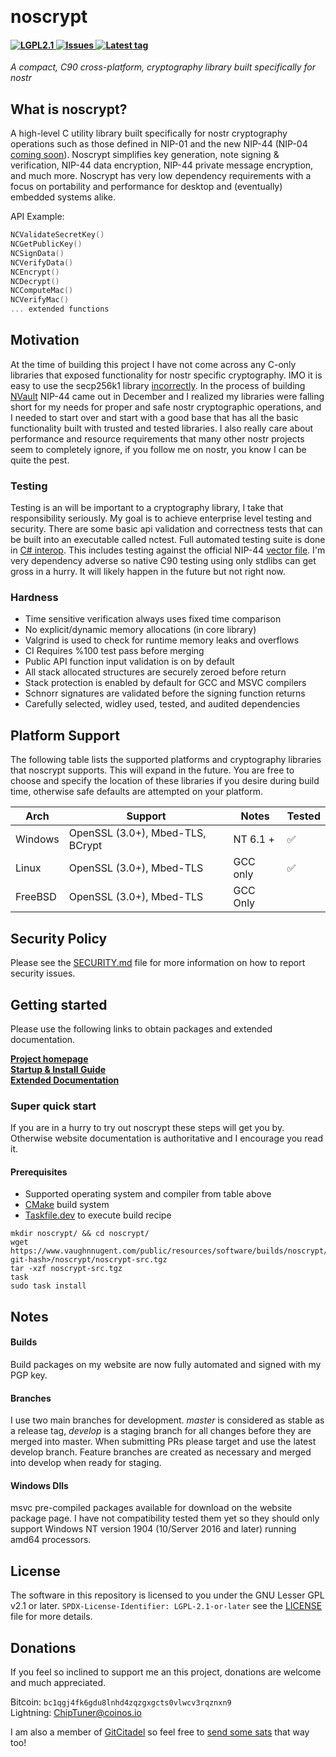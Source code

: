 ﻿﻿
# noscrypt  

<h4 align="left">
  <a href="https://github.com/VnUgE/noscrypt/blob/master/LICENSE">
    <img src="https://img.shields.io/badge/license-LGPL2.1-green.svg" alt="LGPL2.1" />
  </a>
  <a href="https://www.vaughnnugent.com/Resources/Software/Modules/noscrypt-issues">
    <img src="https://img.shields.io/badge/dynamic/json?url=https%3A%2F%2Fwww.vaughnnugent.com%2Fapi%2Fgit%2Fissues%3Fmodule%3Dnoscrypt&query=%24%5B'result'%5D.length&label=all%20issues" alt="Issues"/>
  </a>
  <a href="https://github.com/VnUgE/noscrypt/tags">
    <img src="https://img.shields.io/github/v/tag/vnuge/noscrypt" alt="Latest tag"/>
  </a>
</h4>

*A compact, C90 cross-platform, cryptography library built specifically for nostr*

## What is noscrypt?
A high-level C utility library built specifically for nostr cryptography operations such as those defined in NIP-01 and the new NIP-44 (NIP-04 [coming soon](https://www.vaughnnugent.com/Resources/Software/Modules/noscrypt-issues?id=42)). Noscrypt simplifies key generation, note signing & verification, NIP-44 data encryption, NIP-44 private message encryption, and much more. Noscrypt has very low dependency requirements with a focus on portability and performance for desktop and (eventually) embedded systems alike.

API Example:
```C
NCValidateSecretKey()
NCGetPublicKey()
NCSignData()
NCVerifyData()
NCEncrypt()
NCDecrypt()
NCComputeMac()
NCVerifyMac()
... extended functions
```

## Motivation
At the time of building this project I have not come across any C-only libraries that exposed functionality for nostr specific cryptography. IMO it is easy to use the secp256k1 library [incorrectly](https://www.vaughnnugent.com/blog/d9ab8a46cfa8d6bd59cf048fec8d73ffc44f881c). In the process of building [NVault](https://www.vaughnnugent.com/resources/software/modules/nvault) NIP-44 came out in December and I realized my libraries were falling short for my needs for proper and safe nostr cryptographic operations, and I needed to start over and start with a good base that has all the basic functionality built with trusted and tested libraries. I also really care about performance and resource requirements that many other nostr projects seem to completely ignore, if you follow me on nostr, you know I can be quite the pest.

### Testing
Testing is an will be important to a cryptography library, I take that responsibility seriously. My goal is to achieve enterprise level testing and security. There are some basic api validation and correctness tests that can be built into an executable called nctest. Full automated testing suite is done in [C# interop](https://git.vaughnnugent.com/cgit/vnuge/noscrypt.git/log/?h=c-sharp). This includes testing against the official NIP-44 [vector file](https://github.com/paulmillr/nip44/blob/main/nip44.vectors.json). I'm very dependency adverse so native C90 testing using only stdlibs can get gross in a hurry. It will likely happen in the future but not right now. 

### Hardness
- Time sensitive verification always uses fixed time comparison
- No explicit/dynamic memory allocations (in core library)
- Valgrind is used to check for runtime memory leaks and overflows
- CI Requires %100 test pass before merging
- Public API function input validation is on by default
- All stack allocated structures are securely zeroed before return
- Stack protection is enabled by default for GCC and MSVC compilers
- Schnorr signatures are validated before the signing function returns
- Carefully selected, widley used, tested, and audited dependencies

## Platform Support
The following table lists the supported platforms and cryptography libraries that noscrypt supports. This will expand in the future. You are free to choose and specify the location of these libraries if you desire during build time, otherwise safe defaults are attempted on your platform.

| Arch | Support | Notes | Tested |
| ----- | ---------- | ------- | ------- |
| Windows | OpenSSL (3.0+), Mbed-TLS, BCrypt | NT 6.1 + | ✅ |
| Linux   | OpenSSL (3.0+), Mbed-TLS         | GCC only | ✅ |
| FreeBSD | OpenSSL (3.0+), Mbed-TLS         | GCC Only |    |

## Security Policy
Please see the [SECURITY.md](SECURITY.md) file for more information on how to report security issues.

## Getting started
Please use the following links to obtain packages and extended documentation.

[__Project homepage__](https://www.vaughnnugent.com/resources/software/modules/noscrypt)  
[__Startup & Install Guide__](https://www.vaughnnugent.com/resources/software/articles/62ca932f68b8e0b1b99dca6e1c9ffe5538205efb)  
[__Extended Documentation__](https://www.vaughnnugent.com/resources/software/articles?tags=docs,_noscrypt)  

### Super quick start
If you are in a hurry to try out noscrypt these steps will get you by. Otherwise website documentation is authoritative and I encourage you read it.

#### Prerequisites
- Supported operating system and compiler from table above
- [CMake](https://cmake.org/download) build system
- [Taskfile.dev](https://taskfile.dev) to execute build recipe

```shell
mkdir noscrypt/ && cd noscrypt/
wget https://www.vaughnnugent.com/public/resources/software/builds/noscrypt/<master-git-hash>/noscrypt/noscrypt-src.tgz
tar -xzf noscrypt-src.tgz
task
sudo task install
```

## Notes
#### Builds
Build packages on my website are now fully automated and signed with my PGP key.

#### Branches
I use two main branches for development. *master* is considered as stable as a release tag, *develop* is a staging branch for all changes before they are merged into master. When submitting PRs please target and use the latest develop branch. Feature branches are created as necessary and merged into develop when ready for staging.

#### Windows Dlls
msvc pre-compiled packages available for download on the website package page. I have not compatibility tested them yet so they should only support Windows NT version 1904 (10/Server 2016 and later) running amd64 processors. 

## License
The software in this repository is licensed to you under the GNU Lesser GPL v2.1 or later. `SPDX-License-Identifier: LGPL-2.1-or-later` see the [LICENSE](LICENSE) file for more details.  

## Donations
If you feel so inclined to support me an this project, donations are welcome and much appreciated.

Bitcoin: `bc1qgj4fk6gdu8lnhd4zqzgxgcts0vlwcv3rqznxn9`  
Lightning: ChipTuner@coinos.io

I am also a member of [GitCitadel](https://next.nostrudel.ninja/#/wiki/topic/gitcitadel-project) so feel free to [send some sats](https://geyser.fund/project/gitcitadel) that way too!

